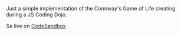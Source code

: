 Just a simple implementation of the Connway's Game of Life creating during a JS Coding Dojo.

Se live on [CodeSandbox](https://codesandbox.io/s/github/leobagua/js-simple-game-of-life)
